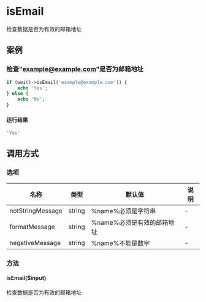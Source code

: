 isEmail
=======

检查数据是否为有效的邮箱地址

案例
----

### 检查"example@example.com"是否为邮箱地址
```php
if (wei()->isEmail('example@example.com')) {
    echo 'Yes';
} else {
    echo 'No';
}
```

#### 运行结果
```php
'Yes'
```

调用方式
--------

### 选项

| 名称              | 类型    | 默认值                           | 说明                                             |
|-------------------|---------|----------------------------------|--------------------------------------------------|
| notStringMessage  | string  | %name%必须是字符串               | -                                                |
| formatMessage     | string  | %name%必须是有效的邮箱地址       | -                                                |
| negativeMessage   | string  | %name%不能是数字                 | -                                                |

### 方法

#### isEmail($input)
检查数据是否为有效的邮箱地址
